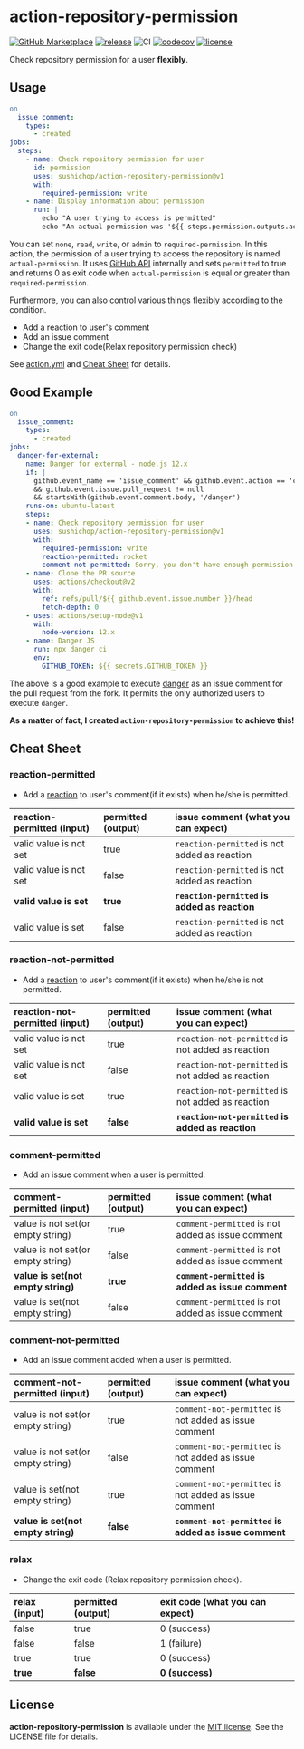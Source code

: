 # action-repository-permission

[![GitHub Marketplace](https://img.shields.io/badge/Marketplace-v1-undefined.svg?logo=github&logoColor=white)](https://github.com/marketplace/actions/repository-permission)
[![release](https://img.shields.io/github/v/release/sushichop/action-repository-permission.svg?color=blue)](https://github.com/sushichop/action-repository-permission/releases)
![CI](https://github.com/sushichop/action-repository-permission/workflows/CI/badge.svg)
[![codecov](https://codecov.io/gh/sushichop/action-repository-permission/branch/main/graph/badge.svg)](https://codecov.io/gh/sushichop/action-repository-permission)
[![license](https://img.shields.io/badge/license-MIT-blue.svg)](https://github.com/sushichop/action-repository-permission/blob/main/LICENSE)

Check repository permission for a user **flexibly**.

## Usage

```yaml
on
  issue_comment:
    types:
      - created
jobs:
  steps:
    - name: Check repository permission for user
      id: permission
      uses: sushichop/action-repository-permission@v1
      with:
        required-permission: write
    - name: Display information about permission
      run: |
        echo "A user trying to access is permitted"
        echo "An actual permission was '${{ steps.permission.outputs.actual-permission }}'"
```

You can set `none`, `read`, `write`, or `admin` to `required-permission`. In this action, the permission of a user trying to access the repository is named `actual-permission`. It uses [GitHub API](https://docs.github.com/en/rest/reference/repos#get-repository-permissions-for-a-user) internally and sets `permitted` to true and returns 0 as exit code when `actual-permission` is equal or greater than `required-permission`.

Furthermore, you can also control various things flexibly according to the condition.

- Add a reaction to user's comment
- Add an issue comment
- Change the exit code(Relax repository permission check)

See [action.yml](action.yml) and [Cheat Sheet](#Cheat-Sheet) for details.

## Good Example

```yaml
on
  issue_comment:
    types:
      - created
jobs:
  danger-for-external:
    name: Danger for external - node.js 12.x
    if: |
      github.event_name == 'issue_comment' && github.event.action == 'created'
      && github.event.issue.pull_request != null
      && startsWith(github.event.comment.body, '/danger')
    runs-on: ubuntu-latest
    steps:
    - name: Check repository permission for user
      uses: sushichop/action-repository-permission@v1
      with:
        required-permission: write
        reaction-permitted: rocket
        comment-not-permitted: Sorry, you don't have enough permission to execute `/danger`...
    - name: Clone the PR source
      uses: actions/checkout@v2
      with:
        ref: refs/pull/${{ github.event.issue.number }}/head
        fetch-depth: 0
    - uses: actions/setup-node@v1
      with:
        node-version: 12.x
    - name: Danger JS
      run: npx danger ci
      env:
        GITHUB_TOKEN: ${{ secrets.GITHUB_TOKEN }}
```

The above is a good example to execute [danger](https://danger.systems) as an issue comment for the pull request from the fork. It permits the only authorized users to execute `danger`.

**As a matter of fact, I created `action-repository-permission` to achieve this!**

## Cheat Sheet

### reaction-permitted

- Add a [reaction](https://docs.github.com/en/rest/reference/reactions#reaction-types) to user's comment(if it exists) when he/she is permitted.

| reaction-permitted (input) | permitted (output) | issue comment (what you can expect)           |
| :------------------------- | :----------------- | :-------------------------------------------- |
| valid value is not set     | true               | `reaction-permitted` is not added as reaction |
| valid value is not set     | false              | `reaction-permitted` is not added as reaction |
| **valid value is set**     | **true**           | **`reaction-permitted` is added as reaction** |
| valid value is set         | false              | `reaction-permitted` is not added as reaction |

### reaction-not-permitted

- Add a [reaction](https://docs.github.com/en/rest/reference/reactions#reaction-types) to user's comment(if it exists) when he/she is not permitted.

| reaction-not-permitted (input) | permitted (output) | issue comment (what you can expect)               |
| :----------------------------- | :----------------- | :------------------------------------------------ |
| valid value is not set         | true               | `reaction-not-permitted` is not added as reaction |
| valid value is not set         | false              | `reaction-not-permitted` is not added as reaction |
| valid value is set             | true               | `reaction-not-permitted` is not added as reaction |
| **valid value is set**         | **false**          | **`reaction-not-permitted` is added as reaction** |

### comment-permitted

- Add an issue comment when a user is permitted.

| comment-permitted (input)          | permitted (output) | issue comment (what you can expect)               |
| :--------------------------------- | :----------------- | :------------------------------------------------ |
| value is not set(or empty string)  | true               | `comment-permitted` is not added as issue comment |
| value is not set(or empty string)  | false              | `comment-permitted` is not added as issue comment |
| **value is set(not empty string)** | **true**           | **`comment-permitted` is added as issue comment** |
| value is set(not empty string)     | false              | `comment-permitted` is not added as issue comment |

### comment-not-permitted

- Add an issue comment added when a user is permitted.

| comment-not-permitted (input)      | permitted (output) | issue comment (what you can expect)                   |
| :--------------------------------- | :----------------- | :---------------------------------------------------- |
| value is not set(or empty string)  | true               | `comment-not-permitted` is not added as issue comment |
| value is not set(or empty string)  | false              | `comment-not-permitted` is not added as issue comment |
| value is set(not empty string)     | true               | `comment-not-permitted` is not added as issue comment |
| **value is set(not empty string)** | **false**          | **`comment-not-permitted` is added as issue comment** |

### relax

- Change the exit code (Relax repository permission check).

| relax (input) | permitted (output) | exit code (what you can expect) |
| :------------ | :----------------- | :------------------------------ |
| false         | true               | 0 (success)                     |
| false         | false              | 1 (failure)                     |
| true          | true               | 0 (success)                     |
| **true**      | **false**          | **0 (success)**                 |

## License

[mit]: http://www.opensource.org/licenses/mit-license

**action-repository-permission** is available under the [MIT license][mit]. See the LICENSE file for details.
